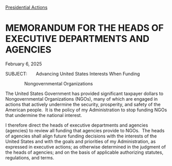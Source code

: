 [Presidential Actions](https://www.whitehouse.gov/presidential-actions/)

# 					MEMORANDUM FOR THE HEADS OF EXECUTIVE DEPARTMENTS AND AGENCIES				

February 6, 2025

SUBJECT:       Advancing United States Interests When Funding

                             Nongovernmental Organizations

The United States Government has provided significant taxpayer dollars to Nongovernmental Organizations (NGOs), many of which are engaged in actions that actively undermine the security, prosperity, and safety of the American people.  It is the policy of my Administration to stop funding NGOs that undermine the national interest.

I therefore direct the heads of executive departments and agencies (agencies) to review all funding that agencies provide to NGOs.  The heads of agencies shall align future funding decisions with the interests of the United States and with the goals and priorities of my Administration, as expressed in executive actions; as otherwise determined in the judgment of the heads of agencies; and on the basis of applicable authorizing statutes, regulations, and terms.
